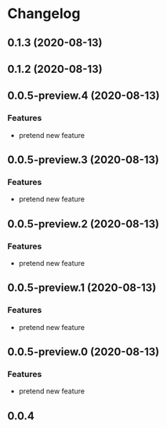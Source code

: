 # Changelog

## 0.1.3 (2020-08-13)

## 0.1.2 (2020-08-13)

## 0.0.5-preview.4 (2020-08-13)

### Features

- pretend new feature

## 0.0.5-preview.3 (2020-08-13)

### Features

- pretend new feature

## 0.0.5-preview.2 (2020-08-13)

### Features

- pretend new feature

## 0.0.5-preview.1 (2020-08-13)

### Features

- pretend new feature

## 0.0.5-preview.0 (2020-08-13)

### Features

- pretend new feature

## 0.0.4
